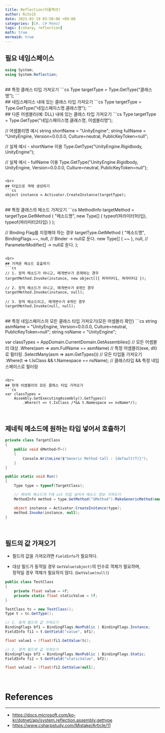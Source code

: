 ```yaml
---
title: Reflection(리플렉션)
author: Rito15
date: 2021-02-19 03:50:00 +09:00
categories: [C#, C# Memo]
tags: [csharp, reflection]
math: true
mermaid: true
---
```


## 필요 네임스페이스
```cs
using System;
using System.Reflection;
```

<br>
## 특정 클래스 타입 가져오기
```cs
Type targetType = Type.GetType("클래스명");
```

<br>
## 네임스페이스 내에 있는 클래스 타입 가져오기
```cs
Type targetType = Type.GetType("네임스페이스명.클래스명");
```

<br>
## 다른 어셈블리(예: DLL) 내에 있는 클래스 타입 가져오기
```cs
Type targetType = Type.GetType("네임스페이스명.클래스명, 어셈블리명");

// 어셈블리명 예시
string shortName = "UnityEngine";
string fullName  = "UnityEngine, Version=0.0.0.0, Culture=neutral, PublicKeyToken=null";

// 실제 예시 - shortName 이용
Type.GetType("UnityEngine.Rigidbody, UnityEngine");

// 실제 예시 - fullName 이용
Type.GetType("UnityEngine.Rigidbody, UnityEngine, Version=0.0.0.0, Culture=neutral, PublicKeyToken=null");
```

<br>
## 타입으로 객체 생성하기
```cs
object instance = Activator.CreateInstance(targetType);
```

<br>
## 특정 클래스의 메소드 가져오기
```cs
MethodInfo targetMethod = targetType.GetMethod (
    "메소드명",
    new Type[] { typeof(파라미터1타입), typeof(파라미터2타입) }
);

// Binding Flag를 지정해야 하는 경우
targetType.GetMethod
(
    "메소드명",
    BindingFlags.~~, 
    null, // Binder -> null로 둔다.
    new Type[] { ~~ },
    null, // ParameterModifier[] -> null로 둔다.
);
```

<br>
## 가져온 메소드 호출하기
```cs
// 1. 정적 메소드가 아니고, 매개변수가 존재하는 경우
targetMethod.Invoke(instance, new object[]{ 파라미터1, 파라미터2 });

// 2. 정적 메소드가 아니고, 매개변수가 0개인 경우
targetMethod.Invoke(instance, null);

// 3. 정적 메소드이고, 매개변수가 0개인 경우
targetMethod.Invoke(null, null);
```

<br>
## 특정 네임스페이스의 모든 클래스 타입 가져오기(모든 어셈블리 확인)
```cs
string asmName = "UnityEngine, Version=0.0.0.0, Culture=neutral, PublicKeyToken=null";
string nsName = "UnityEngine";

var classTypes =
    AppDomain.CurrentDomain.GetAssemblies()    // 모든 어셈블리 대상
        .Where(asm => asm.FullName == asmName) // 특정 어셈블리(exe, dll)로 필터링
        .SelectMany(asm => asm.GetTypes())     // 모든 타입들 가져오기
        .Where(t => t.IsClass && t.Namespace == nsName); // 클래스타입 && 특정 네임스페이스로 필터링
```

<br>
## 현재 어셈블리의 모든 클래스 타입 가져오기
```cs
var classTypes = 
    Assembly.GetExecutingAssembly().GetTypes()
        .Where(t => t.IsClass /*&& t.Namespace == nsName*/);
```

<br>

## 제네릭 메소드에 원하는 타입 넣어서 호출하기

```cs
private class TargetClass
{
    public void GMethod<T>()
    {
        Console.WriteLine($"Generic Method Call : {default(T)}");
    }
}

public static void Run()
{
    Type type = typeof(TargetClass);

    // 제네릭 메소드의 T에 int 타입 넣어서 메소드 정보 가져오기
    MethodInfo method = type.GetMethod("GMethod").MakeGenericMethod(new Type[] { typeof(int) });

    object instance = Activator.CreateInstance(type);
    method.Invoke(instance, null);
}
```

<br>

## 필드의 값 가져오기

- 필드의 값을 가져오려면 `FieldInfo`가 필요하다.

- 대상 필드가 동적일 경우 `GetValue(object)`의 인수로 객체가 필요하며,<br>
  정적일 경우 객체가 필요하지 않다. (`GetValue(null)`)

```cs
public class TestClass
{
    private float value = 4f;
    private static float staticValue = 5f;
}
```

```cs
TestClass tc = new TestClass();
Type t = tc.GetType();

// 1. 동적 필드의 값 가져오기
BindingFlags bf1 = BindingFlags.NonPublic | BindingFlags.Instance;
FieldInfo fi1 = t.GetField("value", bf1);

float value1 = (float)fi1.GetValue(tc);

// 2. 정적 필드의 값 가져오기
BindingFlags bf2 = BindingFlags.NonPublic | BindingFlags.Static;
FieldInfo fi2 = t.GetField("staticValue", bf2);

float value2 = (float)fi2.GetValue(null);
```


<br>

# References
---
- <https://docs.microsoft.com/ko-kr/dotnet/api/system.reflection.assembly.gettype>
- <https://www.csharpstudy.com/Mistake/Article/11>